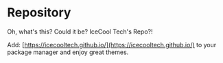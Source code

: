 # Repository 

Oh, what's this?
Could it be? IceCool Tech's Repo?!

Add: [https://icecooltech.github.io/](https://icecooltech.github.io/) to your package manager and enjoy great themes.
